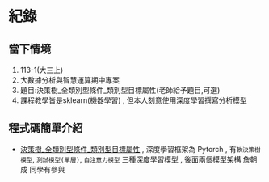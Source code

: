# 紀錄
## 當下情境
1. 113-1(大三上)
2. 大數據分析與智慧運算期中專案
3. 題目:決策樹_全類別型條件_類別型目標屬性(老師給予題目,可選)
4. 課程教學皆是sklearn(機器學習) , 但本人刻意使用深度學習撰寫分析模型
## 程式碼簡單介紹
- [決策樹_全類別型條件_類別型目標屬性](./ANNs/113_1_大數據分析與智慧運算_第六組_決策樹_全類別型條件_類別型目標屬性.ipynb) , 深度學習框架為 Pytorch , 有`軟決策樹模型`, `測試模型(單層)`, `自注意力模型` 三種深度學習模型 , 後面兩個模型架構 詹朝成 同學有參與